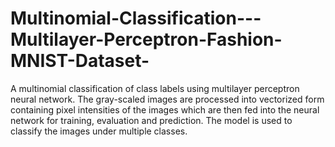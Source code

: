 # Multinomial-Classification---Multilayer-Perceptron-Fashion-MNIST-Dataset-
A multinomial classification of class labels using multilayer perceptron neural network. The gray-scaled images are processed into vectorized form containing pixel intensities of the images which are then fed into the neural network for training, evaluation and prediction. The model is used to classify the images under multiple classes.
